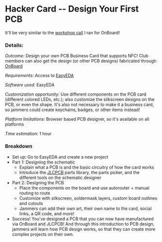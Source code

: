# Hacker Card -- Design Your First PCB

It'll be very similar to the [workshop call](https://github.com/hackclub/OnBoard/blob/main/meta/2023-05-20_WORKSHOP_CALL.md) I ran for OnBoard!

### Details:

_Outcome:_ Design your own PCB Business Card that supports NFC! Club members can also get the design (or other PCB designs) fabricated through [OnBoard](https://github.com/hackclub/onboard)

_Requirements:_ Access to [EasyEDA](https://easyeda.com)

_Software used:_ EasyEDA

_Customization opportunity:_ Use different components on the PCB card (different colored LEDs, etc.); also customize the silkscreen designs on the PCB, or even the shape. It's also not necessary to make it a business card, so jammers could create keychains, badges, or other items instead!

_Platform limitations:_ Browser based PCB designer, so it's available on all platforms

_Time estimation:_ 1 hour

### Breakdown
- Set up: Go to EasyEDA and create a new project
- Part 1: Designing the schematic
  - Explain what a PCB is and the basic circuitry of how the card works
  - Introduce the [JLCPCB](https://jlcpcb.com) parts library, the parts picker, and the different tools on the schematic designer
- Part 2: Designing the PCB
  - Place the components on the board and use autorouter + manual routing to route
  - Customize with silkscreen, soldermask layers, custom board outlines and cutouts
  - Jammers can add their own art, their own name to the card, social links, a QR code, and more!
- Success! You've designed a PCB that you can now have manufactured via OnBoard and JLCPCB! And through this introduction to PCB design, jammers will learn how PCB design works, so that they can create more complex projects on their own.
